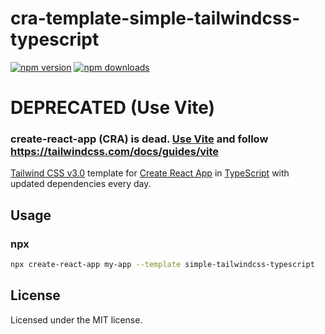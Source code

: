 # cra-template-simple-tailwindcss-typescript

[![npm version](https://img.shields.io/npm/v/cra-template-simple-tailwindcss-typescript?style=flat-square)](https://www.npmjs.com/package/cra-template-simple-tailwindcss-typescript)
[![npm downloads](https://img.shields.io/npm/dt/cra-template-simple-tailwindcss-typescript?style=flat-square)](https://www.npmjs.com/package/cra-template-simple-tailwindcss-typescript)

# DEPRECATED (Use Vite)
### create-react-app (CRA) is dead. [Use Vite](https://vitejs.dev/guide/) and follow https://tailwindcss.com/docs/guides/vite

[Tailwind CSS v3.0](https://tailwindcss.com) template for [Create React App](https://github.com/facebook/create-react-app) in [TypeScript](https://www.typescriptlang.org/) with updated dependencies every day.
## Usage

### npx

```sh
npx create-react-app my-app --template simple-tailwindcss-typescript
```
## License

Licensed under the MIT license.
